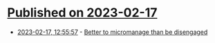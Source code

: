 # [Published on 2023-02-17](index.md)

* [2023-02-17, 12:55:57](https://news.ycombinator.com/item?id=34834075) - [Better to micromanage than be disengaged](https://lethain.com/better-micromanage-than-disengaged/)
